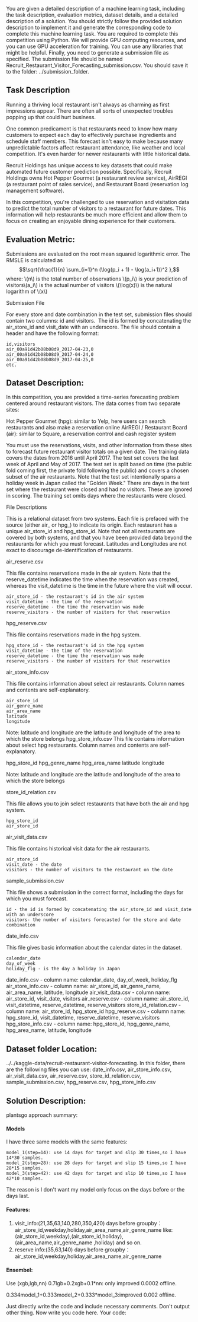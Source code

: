 You are given a detailed description of a machine learning task, including the task description, evaluation metrics, dataset details, and a detailed description of a solution.
You should strictly follow the provided solution description to implement it and generate the corresponding code to complete this machine learning task.
You are required to complete this competition using Python. We will provide GPU computing resources, and you can use GPU acceleration for training.
You can use any libraries that might be helpful.
Finally, you need to generate a submission file as specified. The submission file should be named Recruit_Restaurant_Visitor_Forecasting_submission.csv. You should save it to the folder: ../submission_folder.

## Task Description
Running a thriving local restaurant isn't always as charming as first impressions appear. There are often all sorts of unexpected troubles popping up that could hurt business.

One common predicament is that restaurants need to know how many customers to expect each day to effectively purchase ingredients and schedule staff members. This forecast isn't easy to make because many unpredictable factors affect restaurant attendance, like weather and local competition. It's even harder for newer restaurants with little historical data.

Recruit Holdings has unique access to key datasets that could make automated future customer prediction possible. Specifically, Recruit Holdings owns Hot Pepper Gourmet (a restaurant review service), AirREGI (a restaurant point of sales service), and Restaurant Board (reservation log management software).

In this competition, you're challenged to use reservation and visitation data to predict the total number of visitors to a restaurant for future dates. This information will help restaurants be much more efficient and allow them to focus on creating an enjoyable dining experience for their customers.

##  Evaluation Metric:
Submissions are evaluated on the root mean squared logarithmic error.
The RMSLE is calculated as
$$\sqrt{\frac{1}{n} \sum_{i=1}^n (\log(p_i + 1) - \log(a_i+1))^2 },$$
where:
\\(n\\) is the total number of observations \\(p_i\\) is your prediction of visitors\\(a_i\\) is the actual number of visitors \\(\log(x)\\) is the natural logarithm of \\(x\\)

Submission File

For every store and date combination in the test set, submission files should contain two columns: id and visitors.  The id is formed by concatenating the air_store_id and visit_date with an underscore. The file should contain a header and have the following format:

    id,visitors
    air_00a91d42b08b08d9_2017-04-23,0  
    air_00a91d42b08b08d9_2017-04-24,0  
    air_00a91d42b08b08d9_2017-04-25,0  
    etc.


##  Dataset Description:
In this competition, you are provided a time-series forecasting problem centered around restaurant visitors. The data comes from two separate sites:

Hot Pepper Gourmet (hpg): similar to Yelp, here users can search restaurants and also make a reservation online
AirREGI / Restaurant Board (air): similar to Square, a reservation control and cash register system

You must use the reservations, visits, and other information from these sites to forecast future restaurant visitor totals on a given date. The training data covers the dates from 2016 until April 2017. The test set covers the last week of April and May of 2017. The test set is split based on time (the public fold coming first, the private fold following the public) and covers a chosen subset of the air restaurants. Note that the test set intentionally spans a holiday week in Japan called the "Golden Week."
There are days in the test set where the restaurant were closed and had no visitors. These are ignored in scoring. The training set omits days where the restaurants were closed.

File Descriptions

This is a relational dataset from two systems. Each file is prefaced with the source (either air_ or hpg_) to indicate its origin. Each restaurant has a unique air_store_id and hpg_store_id. Note that not all restaurants are covered by both systems, and that you have been provided data beyond the restaurants for which you must forecast. Latitudes and Longitudes are not exact to discourage de-identification of restaurants.

air_reserve.csv

This file contains reservations made in the air system. Note that the reserve_datetime indicates the time when the reservation was created, whereas the visit_datetime is the time in the future where the visit will occur.

    air_store_id - the restaurant's id in the air system
    visit_datetime - the time of the reservation
    reserve_datetime - the time the reservation was made
    reserve_visitors - the number of visitors for that reservation

hpg_reserve.csv

This file contains reservations made in the hpg system.

    hpg_store_id - the restaurant's id in the hpg system
    visit_datetime - the time of the reservation
    reserve_datetime - the time the reservation was made
    reserve_visitors - the number of visitors for that reservation

air_store_info.csv

This file contains information about select air restaurants. Column names and contents are self-explanatory.

    air_store_id
    air_genre_name
    air_area_name
    latitude
    longitude

Note: latitude and longitude are the latitude and longitude of the area to which the store belongs
hpg_store_info.csv
This file contains information about select hpg restaurants. Column names and contents are self-explanatory.

hpg_store_id
hpg_genre_name
hpg_area_name
latitude
longitude

Note: latitude and longitude are the latitude and longitude of the area to which the store belongs

store_id_relation.csv

This file allows you to join select restaurants that have both the air and hpg system.

    hpg_store_id
    air_store_id

air_visit_data.csv

This file contains historical visit data for the air restaurants.

    air_store_id
    visit_date - the date
    visitors - the number of visitors to the restaurant on the date

sample_submission.csv

This file shows a submission in the correct format, including the days for which you must forecast.

    id - the id is formed by concatenating the air_store_id and visit_date with an underscore
    visitors- the number of visitors forecasted for the store and date combination

date_info.csv

This file gives basic information about the calendar dates in the dataset.

    calendar_date
    day_of_week
    holiday_flg - is the day a holiday in Japan

date_info.csv - column name: calendar_date, day_of_week, holiday_flg
air_store_info.csv - column name: air_store_id, air_genre_name, air_area_name, latitude, longitude
air_visit_data.csv - column name: air_store_id, visit_date, visitors
air_reserve.csv - column name: air_store_id, visit_datetime, reserve_datetime, reserve_visitors
store_id_relation.csv - column name: air_store_id, hpg_store_id
hpg_reserve.csv - column name: hpg_store_id, visit_datetime, reserve_datetime, reserve_visitors
hpg_store_info.csv - column name: hpg_store_id, hpg_genre_name, hpg_area_name, latitude, longitude


## Dataset folder Location: 
../../kaggle-data/recruit-restaurant-visitor-forecasting. In this folder, there are the following files you can use: date_info.csv, air_store_info.csv, air_visit_data.csv, air_reserve.csv, store_id_relation.csv, sample_submission.csv, hpg_reserve.csv, hpg_store_info.csv

## Solution Description:
plantsgo approach summary:

#### Models
I have three same models with the same features:

    model_1(step=14): use 14 days for target and slip 30 times,so I have 14*30 samples.
    model_2(step=28): use 28 days for target and slip 15 times,so I have 28*15 samples.
    model_3(step=42): use 42 days for target and slip 10 times,so I have 42*10 samples.
The reason is I don't want my model only focus on the days before or the days last.

#### Features:
1. visit_info:(21,35,63,140,280,350,420) days before groupby：
air_store_id,weekday,holiday,air_area_name,air_genre_name like:
(air_store_id,weekday),(air_store_id,holiday),(air_area_name,air_genre_name ,holiday) and so on.
2. reserve info:(35,63,140) days before groupby：
air_store_id,weekday,holiday,air_area_name,air_genre_name

#### Ensembel:
Use (xgb,lgb,nn) 0.7lgb+0.2xgb+0.1*nn: only improved 0.0002 offline.

0.334model_1+0.333model_2+0.333*model_3:improved 0.002 offline.



Just directly write the code and include necessary comments. Don't output other thing. Now write you code here. 
Your code: